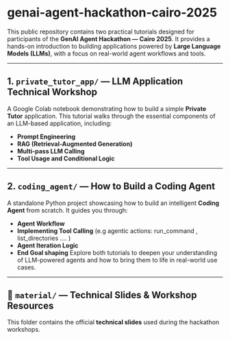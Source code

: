 # genai-agent-hackathon-cairo-2025

This public repository contains two practical tutorials designed for participants of the **GenAI Agent Hackathon — Cairo 2025**. It provides a hands-on introduction to building applications powered by **Large Language Models (LLMs)**, with a focus on real-world agent workflows and tools.

---

## 1. `private_tutor_app/` — LLM Application Technical Workshop

A Google Colab notebook demonstrating how to build a simple **Private Tutor** application. This tutorial walks through the essential components of an LLM-based application, including:

- **Prompt Engineering**
- **RAG (Retrieval-Augmented Generation)**
- **Multi-pass LLM Calling**
- **Tool Usage and Conditional Logic**

---

## 2. `coding_agent/` — How to Build a Coding Agent

A standalone Python project showcasing how to build an intelligent **Coding Agent** from scratch. It guides you through:
- **Agent Workflow**
- **Implementing Tool Calling** (e.g agentic actions:  run_command , list_directories .... )
- **Agent Iteration Logic**
- **End Goal shaping** 
Explore both tutorials to deepen your understanding of LLM-powered agents and how to bring them to life in real-world use cases.

---

## 📁 `material/` — Technical Slides & Workshop Resources

This folder contains the official **technical slides** used during the hackathon workshops. 


